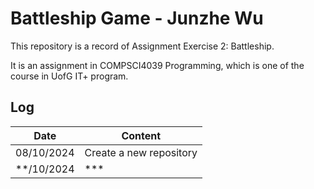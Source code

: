 # Battleship Game - Junzhe Wu

This repository is a record of Assignment Exercise 2: Battleship.

It is an assignment in COMPSCI4039 Programming, which is one of the course in UofG IT+ program.

## Log

| Date       | Content                 |
|------------|-------------------------|
| 08/10/2024 | Create a new repository |
| **/10/2024 | ***                     |